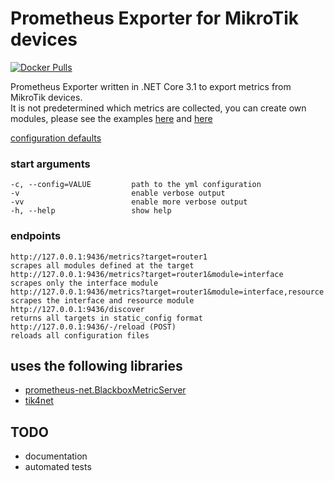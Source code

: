 # Prometheus Exporter for MikroTik devices
[![Docker Pulls](https://img.shields.io/docker/pulls/swoga/mikrotik-exporter)](https://hub.docker.com/r/swoga/mikrotik-exporter)

Prometheus Exporter written in .NET Core 3.1 to export metrics from MikroTik devices.  
It is not predetermined which metrics are collected, you can create own modules, please see the examples [here](https://github.com/swoga/MikrotikExporter.Net/blob/master/examples/example.yml) and [here](https://github.com/swoga/MikrotikExporter.Net/blob/master/examples/modules/interface.yml)

[configuration defaults](https://github.com/swoga/MikrotikExporter.Net/tree/master/MikrotikExporter/Configuration)

### start arguments
```
-c, --config=VALUE         path to the yml configuration
-v                         enable verbose output
-vv                        enable more verbose output
-h, --help                 show help
```

### endpoints
```
http://127.0.0.1:9436/metrics?target=router1                              scrapes all modules defined at the target
http://127.0.0.1:9436/metrics?target=router1&module=interface             scrapes only the interface module
http://127.0.0.1:9436/metrics?target=router1&module=interface,resource    scrapes the interface and resource module
http://127.0.0.1:9436/discover                                            returns all targets in static_config format
http://127.0.0.1:9436/-/reload (POST)                                     reloads all configuration files
```

## uses the following libraries
- [prometheus-net.BlackboxMetricServer](https://github.com/swoga/prometheus-net.BlackboxMetricServer)
- [tik4net](https://github.com/danikf/tik4net)


## TODO
- documentation
- automated tests
